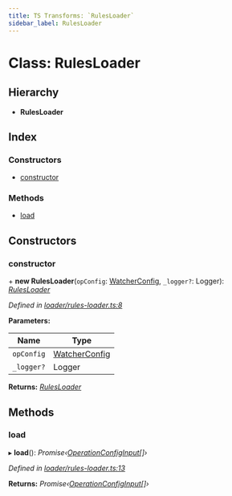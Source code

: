 ```yaml
---
title: TS Transforms: `RulesLoader`
sidebar_label: RulesLoader
---
```


# Class: RulesLoader

## Hierarchy

* **RulesLoader**

## Index

### Constructors

* [constructor](rulesloader.md#constructor)

### Methods

* [load](rulesloader.md#load)

## Constructors

###  constructor

\+ **new RulesLoader**(`opConfig`: [WatcherConfig](../interfaces/watcherconfig.md), `_logger?`: Logger): *[RulesLoader](rulesloader.md)*

*Defined in [loader/rules-loader.ts:8](https://github.com/terascope/teraslice/blob/b843209f9/packages/ts-transforms/src/loader/rules-loader.ts#L8)*

**Parameters:**

Name | Type |
------ | ------ |
`opConfig` | [WatcherConfig](../interfaces/watcherconfig.md) |
`_logger?` | Logger |

**Returns:** *[RulesLoader](rulesloader.md)*

## Methods

###  load

▸ **load**(): *Promise‹[OperationConfigInput](../overview.md#operationconfiginput)[]›*

*Defined in [loader/rules-loader.ts:13](https://github.com/terascope/teraslice/blob/b843209f9/packages/ts-transforms/src/loader/rules-loader.ts#L13)*

**Returns:** *Promise‹[OperationConfigInput](../overview.md#operationconfiginput)[]›*
